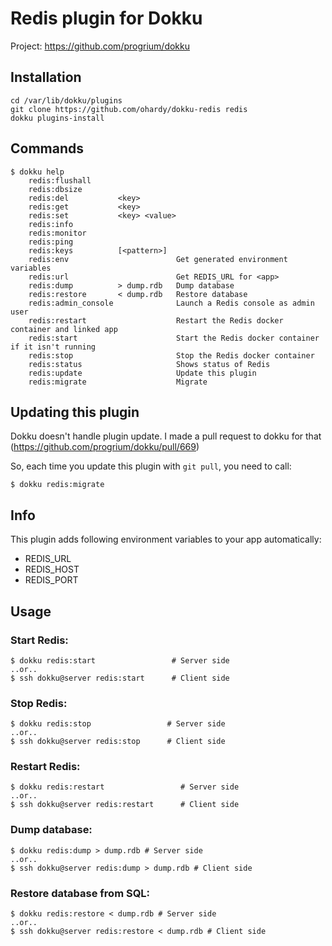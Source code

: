 # Redis plugin for Dokku

Project: https://github.com/progrium/dokku

## Installation

```
cd /var/lib/dokku/plugins
git clone https://github.com/ohardy/dokku-redis redis
dokku plugins-install
```


## Commands
```
$ dokku help
    redis:flushall
    redis:dbsize
    redis:del           <key>
    redis:get           <key>
    redis:set           <key> <value>
    redis:info
    redis:monitor
    redis:ping
    redis:keys          [<pattern>]
    redis:env                        Get generated environment variables
    redis:url                        Get REDIS_URL for <app>
    redis:dump          > dump.rdb   Dump database
    redis:restore       < dump.rdb   Restore database
    redis:admin_console              Launch a Redis console as admin user
    redis:restart                    Restart the Redis docker container and linked app
    redis:start                      Start the Redis docker container if it isn't running
    redis:stop                       Stop the Redis docker container
    redis:status                     Shows status of Redis
    redis:update                     Update this plugin
    redis:migrate                    Migrate
```

## Updating this plugin
Dokku doesn't handle plugin update. I made a pull request to dokku for that (https://github.com/progrium/dokku/pull/669)

So, each time you update this plugin with `git pull`, you need to call:
```
$ dokku redis:migrate
```

## Info
This plugin adds following environment variables to your app automatically:

* REDIS_URL
* REDIS_HOST
* REDIS_PORT

## Usage

### Start Redis:
```
$ dokku redis:start                 # Server side
..or..
$ ssh dokku@server redis:start      # Client side

```

### Stop Redis:
```
$ dokku redis:stop                 # Server side
..or..
$ ssh dokku@server redis:stop      # Client side

```

### Restart Redis:
```
$ dokku redis:restart                 # Server side
..or..
$ ssh dokku@server redis:restart      # Client side

```

### Dump database:
```
$ dokku redis:dump > dump.rdb # Server side
..or..
$ ssh dokku@server redis:dump > dump.rdb # Client side
```

### Restore database from SQL:
```
$ dokku redis:restore < dump.rdb # Server side
..or..
$ ssh dokku@server redis:restore < dump.rdb # Client side
```
